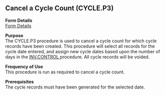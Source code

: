 ##  Cancel a Cycle Count (CYCLE.P3)

<PageHeader />

**Form Details**  
[ Form Details ](CYCLE-P3-1/README.md)   

**Purpose**  
The CYCLE.P3 procedure is used to cancel a cycle count for which cycle records have been created. This procedure will select all records for the cycle date entered, and assign new cycle dates based upon the number of days in the [ INV.CONTROL ](../../INV-ENTRY/INV-CONTROL/README.md) procedure. All cycle records will be voided. 

**Frequency of Use**  
This procedure is run as required to cancel a cycle count.

**Prerequisites**  
The cycle records must have been generated for the selected date.

<badge text= "Version 8.10.57" vertical="middle" />

<PageFooter />